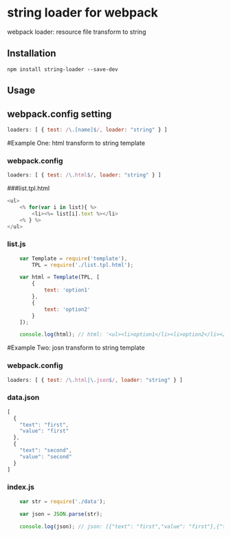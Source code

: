 # string loader for webpack

webpack loader: resource file transform to string

## Installation

`npm install string-loader --save-dev`

## Usage

## webpack.config setting
``` javascript
loaders: [ { test: /\.[name]$/, loader: "string" } ]
```

#Example One: html transform to string template

### webpack.config
``` javascript
loaders: [ { test: /\.html$/, loader: "string" } ]
```

###list.tpl.html
``` javascript
<ul>
    <% for(var i in list){ %>
        <li><%= list[i].text %></li>
    <% } %>
</ul>
```
### list.js
``` javascript
	var Template = require('template'),
		TPL = require('./list.tpl.html');

	var html = Template(TPL, [
		{
			text: 'option1'
		},
		{
			text: 'option2'
		}
	]);

	console.log(html); // html: '<ul><li>option1</li><li>option2</li></ul>'
```
#Example Two: josn transform to string template

### webpack.config
``` javascript
loaders: [ { test: /\.html|\.json$/, loader: "string" } ]
```

### data.json
``` javascript
[
  {
    "text": "first",
    "value": "first"
  },
  {
    "text": "second",
    "value": "second"
  }
]
```
### index.js
``` javascript
	var str = require('./data');

	var json = JSON.parse(str);

	console.log(json); // json: [{"text": "first","value": "first"},{"text": "second","value": "second"}]
```